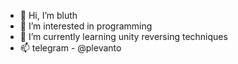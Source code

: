 - 👋 Hi, I’m bluth
- 👀 I’m interested in programming
- 🌱 I’m currently learning unity reversing techniques 
- 📫 telegram - @plevanto 

<!---
Plevanto-m1x4/Plevanto-m1x4 is a ✨ special ✨ repository because its `README.md` (this file) appears on your GitHub profile.
You can click the Preview link to take a look at your changes.
--->
